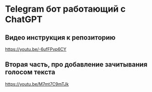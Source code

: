 # Telegram бот работающий с ChatGPT

## Видео инструкция к репозиторию

https://youtu.be/-6ufFPvp6CY

## Вторая часть, про добавление зачитывания голосом текста

https://youtu.be/M7mt7C9mTJk

